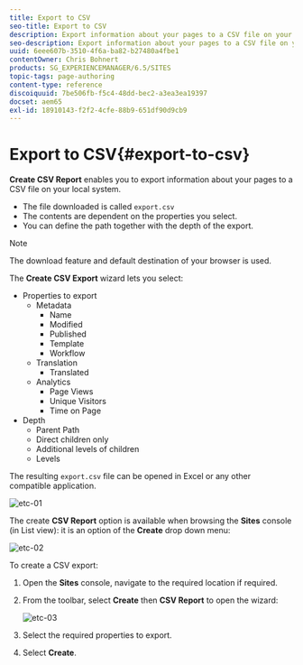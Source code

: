 ```yaml
---
title: Export to CSV
seo-title: Export to CSV
description: Export information about your pages to a CSV file on your local system
seo-description: Export information about your pages to a CSV file on your local system
uuid: 6eee607b-3510-4f6a-ba82-b27480a4fbe1
contentOwner: Chris Bohnert
products: SG_EXPERIENCEMANAGER/6.5/SITES
topic-tags: page-authoring
content-type: reference
discoiquuid: 7be506fb-f5c4-48dd-bec2-a3ea3ea19397
docset: aem65
exl-id: 18910143-f2f2-4cfe-88b9-651df90d9cb9
---
```

# Export to CSV{#export-to-csv}

**Create CSV Report** enables you to export information about your pages to a CSV file on your local system.

* The file downloaded is called `export.csv`
* The contents are dependent on the properties you select.
* You can define the path together with the depth of the export.

>[!NOTE]
>
>The download feature and default destination of your browser is used.

The **Create CSV Export** wizard lets you select:

* Properties to export
    * Metadata
        * Name
        * Modified
        * Published
        * Template
        * Workflow
    * Translation
      * Translated
    * Analytics
        * Page Views
        * Unique Visitors
        * Time on Page
* Depth
    * Parent Path
    * Direct children only
    * Additional levels of children
    * Levels

The resulting `export.csv` file can be opened in Excel or any other compatible application.

![etc-01](assets/etc-01.png)

The create **CSV Report** option is available when browsing the **Sites** console (in List view): it is an option of the **Create** drop down menu:

![etc-02](assets/etc-02.png)

To create a CSV export:

1. Open the **Sites** console, navigate to the required location if required.
1. From the toolbar, select **Create** then **CSV Report** to open the wizard:

   ![etc-03](assets/etc-03.png)

1. Select the required properties to export.
1. Select **Create**.

